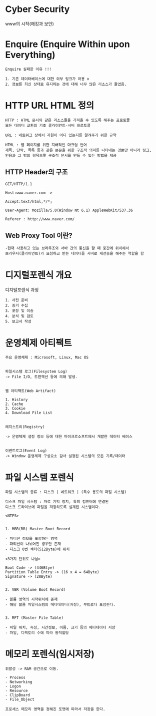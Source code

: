 # Cyber Security


 www의 시작(해킹과 보안)

# Enquire (Enquire Within upon Everything)

    Enquire 실패한 이유 !!!

    1. 기존 데이터베이스에 대한 외부 링크가 허용 x
    2. 정보를 최신 상태로 유지하는 것에 대해 너무 많은 리소스가 들었음.

# HTTP URL HTML 정의

    HTTP : HTML 문서와 같은 리소스들을 가져올 수 있도록 해주는 프로토콜
    모든 데이터 교환의 기초 클라이언트-서버 프로토콜

    URL : 네트워크 상에서 자원이 어디 있는지를 알려주기 위한 규약

    HTML : 웹 페이지를 위한 지배적인 마크업 언어
    제목, 단략, 목록 등과 같은 본문을 위한 구조적 의미를 나타내는 것뿐만 아니라 링크, 
    인용과 그 밖의 항목으롷 구조적 문서를 만들 수 있는 방법을 제공


##  HTTP Header의 구조

    GET/HTTP/1.1 

    Host:www.naver.com -> 

    Accept:text/html,*/*;

    User-Agent: Mozilla/5.0(Window Nt 6.1) AppleWebKit/537.36
    
    Referer : http://www.naver.com/

## Web Proxy Tool 이란?

    -현재 사용하고 있는 브라우조와 서바 간의 통신을 할 때 중간에 위치해서 
    브라우저(클라이언트)가 요청하고 받는 데이터를 서버로 재전송을 해주는 역할을 함


# 디지털포렌식 개요

디지털포렌식 과정

    1. 사전 준비 
    2. 증거 수집 
    3. 포장 및 이송 
    4. 분석 및 검토 
    5. 보고서 작성


# 운영체제 아티팩트

    주요 운영체제 : Microsoft, Linux, Mac OS

    
    파일시스템 로그(Filesystem Log)
    -> File I/O, 트랜잭션 등에 의해 발생.


    웹 아티팩트(Web Artifact)

    1. History 
    2. Cache
    3. Cookie
    4. Download File List
    
    
    레지스트리(Registry)

    -> 운영체제 설정 정보 등에 대한 마이크로소프트에서 개발한 데이터 베이스


    이벤트로그(Event Log)
    -> Window 운영체제 구성요소 감사 설정된 시스템의 모든 기록/데이터


# 파일 시스템 포렌식

    파일 시스템의 종류 : 디스크 | 네트워크 | (특수 용도의 파일 시스템)

    디스크 파일 시스템 : 자료 기억 장치, 특히 컴퓨터에 연결된 
    디스크 드라이브에 파일을 저장하도록 설계된 시스템이다.

    <NTFS>


    1. MBR(BR) Master Boot Record

    - 파티션 정보를 포함하는 영역
    - 파티션이 나뉘어진 경우만 존재
    - 디스크 0번 섹터(512Byte)에 위치

    <3가지 단위로 나뉨>

    Boot Code -> (446Btye)
    Partition Table Entry -> (16 x 4 = 64Byte)
    Signature -> (28Byte)


    2. VBR (Volume Boot Record)

    - 볼륨 영역의 시작위치에 존재 
    - 해당 볼륨 파일시스템의 메타데이터(저장), 부트로더 포함한다.


    3. MFT (Master File Table)

    - 파일 위치, 속성, 시간정보, 이름, 크기 등의 메타데이터 저장
    - 파일, 디렉토리 수에 따라 동적할당


# 메모리 포렌식(임시저장)

    휘발성 -> RAM 공간으로 이동.

    - Process
    - Networking
    - Logon
    - Resource
    - ClipBoard
    - File_Object

    프로세스 메모리 영역을 정해진 포맷에 따라서 저장을 한다.





    










    

    



    
    
    
    








